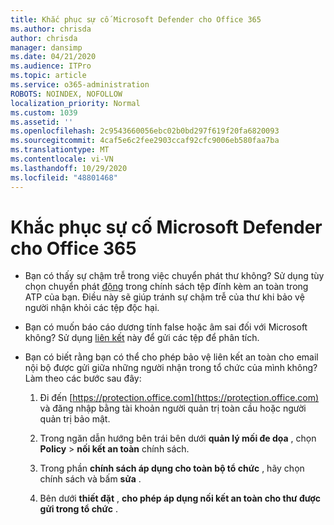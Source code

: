 ```yaml
---
title: Khắc phục sự cố Microsoft Defender cho Office 365
ms.author: chrisda
author: chrisda
manager: dansimp
ms.date: 04/21/2020
ms.audience: ITPro
ms.topic: article
ms.service: o365-administration
ROBOTS: NOINDEX, NOFOLLOW
localization_priority: Normal
ms.custom: 1039
ms.assetid: ''
ms.openlocfilehash: 2c9543660056ebc02b0bd297f619f20fa6820093
ms.sourcegitcommit: 4caf5e6c2fee2903ccaf92cfc9006eb580faa7ba
ms.translationtype: MT
ms.contentlocale: vi-VN
ms.lasthandoff: 10/29/2020
ms.locfileid: "48801468"
---
```

# <a name="troubleshooting-microsoft-defender-for-office-365"></a>Khắc phục sự cố Microsoft Defender cho Office 365

- Bạn có thấy sự chậm trễ trong việc chuyển phát thư không? Sử dụng tùy chọn chuyển phát [động](https://docs.microsoft.com/microsoft-365/security/office-365-security/dynamic-delivery-and-previewing) trong chính sách tệp đính kèm an toàn trong ATP của bạn. Điều này sẽ giúp tránh sự chậm trễ của thư khi bảo vệ người nhận khỏi các tệp độc hại.

- Bạn có muốn báo cáo dương tính false hoặc âm sai đối với Microsoft không? Sử dụng [liên kết](https://www.microsoft.com/wdsi/filesubmission/) này để gửi các tệp để phân tích.

- Bạn có biết rằng bạn có thể cho phép bảo vệ liên kết an toàn cho email nội bộ được gửi giữa những người nhận trong tổ chức của mình không? Làm theo các bước sau đây:

  1. Đi đến [https://protection.office.com](https://protection.office.com) và đăng nhập bằng tài khoản người quản trị toàn cầu hoặc người quản trị bảo mật.

  2. Trong ngăn dẫn hướng bên trái bên dưới **quản lý mối đe dọa** , chọn **Policy** \> **nối kết an toàn** chính sách.

  3. Trong phần **chính sách áp dụng cho toàn bộ tổ chức** , hãy chọn chính sách và bấm **sửa** .

  4. Bên dưới **thiết đặt** , **cho phép áp dụng nối kết an toàn cho thư được gửi trong tổ chức** .
